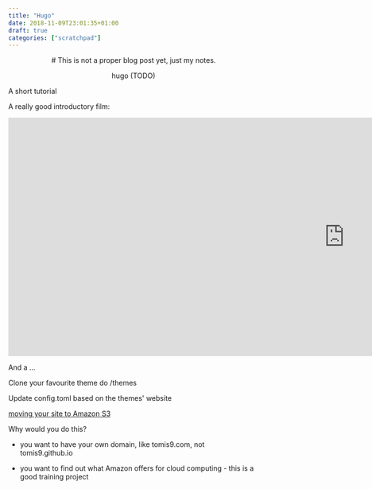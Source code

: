 ```yaml
---
title: "Hugo"
date: 2018-11-09T23:01:35+01:00
draft: true
categories: ["scratchpad"]
---
```


<center>
# This is not a proper blog post yet, just my notes.

hugo (TODO)
</center>

A short tutorial

A really good introductory film:

<iframe width="1351" height="480" src="https://www.youtube.com/embed/c7vpcqA6SEQ" frameborder="0" allow="accelerometer; autoplay; encrypted-media; gyroscope; picture-in-picture" allowfullscreen></iframe>


And a ...

Clone your favourite theme do /themes

Update config.toml based on the themes' website


[moving your site to Amazon S3](https://medium.com/@danielgoliveira/using-hugo-with-amazons-s3-to-create-a-website-in-4-steps-c46772e63c85)

Why would you do this? 

- you want to have your own domain, like tomis9.com, not tomis9.github.io

- you want to find out what Amazon offers for cloud computing - this is a good training project
